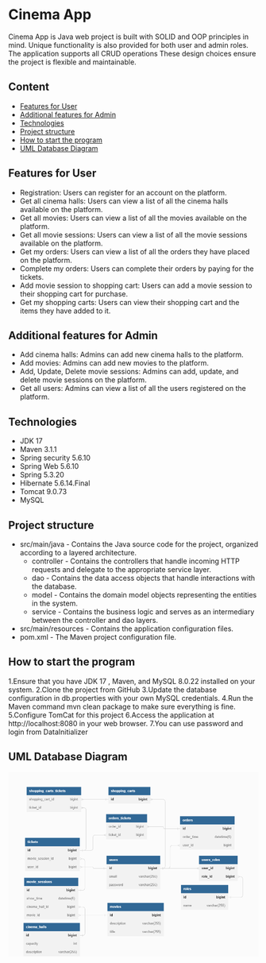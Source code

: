 # Cinema App
Cinema App is Java web project is built with SOLID and OOP principles in mind. 
Unique functionality is also provided for both user and admin roles.
The application supports all CRUD operations These design choices ensure the project is flexible and maintainable.
## Content
- [Features for User](#user-features)
- [Additional features for Admin](#admin-features)
- [Technologies](#technologies)
- [Project structure](#project-structure)
- [How to start the program](#how-to-start-the-program)
- [UML Database Diagram](#uml-database-diagram)

## Features for User
- Registration: Users can register for an account on the platform.
- Get all cinema halls: Users can view a list of all the cinema halls available on the platform.
- Get all movies: Users can view a list of all the movies available on the platform.
- Get all movie sessions: Users can view a list of all the movie sessions available on the platform.
- Get my orders: Users can view a list of all the orders they have placed on the platform.
- Complete my orders: Users can complete their orders by paying for the tickets.
- Add movie session to shopping cart: Users can add a movie session to their shopping cart for purchase.
- Get my shopping carts: Users can view their shopping cart and the items they have added to it.

## Additional features for Admin
- Add cinema halls: Admins can add new cinema halls to the platform.
- Add movies: Admins can add new movies to the platform.
- Add, Update, Delete movie sessions: Admins can add, update, and delete movie sessions on the platform.
- Get all users: Admins can view a list of all the users registered on the platform.

## Technologies
- JDK 17 
- Maven 3.1.1
- Spring security 5.6.10
- Spring Web 5.6.10
- Spring 5.3.20
- Hibernate 5.6.14.Final
- Tomcat 9.0.73
- MySQL

## Project structure
- src/main/java - Contains the Java source code for the project, organized according to a layered architecture.
  - controller - Contains the controllers that handle incoming HTTP requests and delegate to the appropriate service layer.
  - dao - Contains the data access objects that handle interactions with the database.
  - model - Contains the domain model objects representing the entities in the system.
  - service - Contains the business logic and serves as an intermediary between the controller and dao layers.
- src/main/resources - Contains the application configuration files.
- pom.xml - The Maven project configuration file.

## How to start the program
1.Ensure that you have JDK 17 , Maven, and MySQL 8.0.22 installed on your system.
2.Clone the project from GitHub
3.Update the database configuration in db.properties with your own MySQL credentials.
4.Run the Maven command mvn clean package to make sure everything is fine.
5.Configure TomCat for this project
6.Access the application at http://localhost:8080 in your web browser.
7.You can use password and login from DataInitializer

## UML Database Diagram

![pic](images/diagram.png)